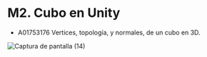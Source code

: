 # M2. Cubo en Unity
- A01753176
Vertices, topología, y normales, de un cubo en 3D.

![Captura de pantalla (14)](https://user-images.githubusercontent.com/84719490/200089567-af863bee-2a15-49b1-a031-6db8fbf34770.png)
